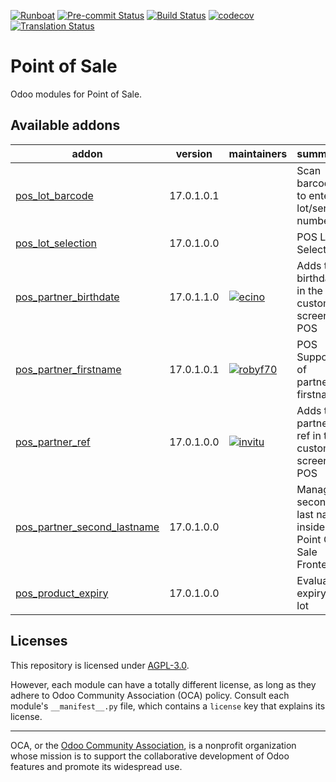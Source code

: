 
[![Runboat](https://img.shields.io/badge/runboat-Try%20me-875A7B.png)](https://runboat.odoo-community.org/builds?repo=OCA/pos&target_branch=17.0)
[![Pre-commit Status](https://github.com/OCA/pos/actions/workflows/pre-commit.yml/badge.svg?branch=17.0)](https://github.com/OCA/pos/actions/workflows/pre-commit.yml?query=branch%3A17.0)
[![Build Status](https://github.com/OCA/pos/actions/workflows/test.yml/badge.svg?branch=17.0)](https://github.com/OCA/pos/actions/workflows/test.yml?query=branch%3A17.0)
[![codecov](https://codecov.io/gh/OCA/pos/branch/17.0/graph/badge.svg)](https://codecov.io/gh/OCA/pos)
[![Translation Status](https://translation.odoo-community.org/widgets/pos-17-0/-/svg-badge.svg)](https://translation.odoo-community.org/engage/pos-17-0/?utm_source=widget)

<!-- /!\ do not modify above this line -->

# Point of Sale

Odoo modules for Point of Sale.

<!-- /!\ do not modify below this line -->

<!-- prettier-ignore-start -->

[//]: # (addons)

Available addons
----------------
addon | version | maintainers | summary
--- | --- | --- | ---
[pos_lot_barcode](pos_lot_barcode/) | 17.0.1.0.1 |  | Scan barcode to enter lot/serial numbers
[pos_lot_selection](pos_lot_selection/) | 17.0.1.0.0 |  | POS Lot Selection
[pos_partner_birthdate](pos_partner_birthdate/) | 17.0.1.1.0 | [![ecino](https://github.com/ecino.png?size=30px)](https://github.com/ecino) | Adds the birthdate in the customer screen of POS
[pos_partner_firstname](pos_partner_firstname/) | 17.0.1.0.1 | [![robyf70](https://github.com/robyf70.png?size=30px)](https://github.com/robyf70) | POS Support of partner firstname
[pos_partner_ref](pos_partner_ref/) | 17.0.1.0.0 | [![invitu](https://github.com/invitu.png?size=30px)](https://github.com/invitu) | Adds the partner ref in the customer screen of POS
[pos_partner_second_lastname](pos_partner_second_lastname/) | 17.0.1.0.0 |  | Manage second last name inside Point Of Sale Frontend
[pos_product_expiry](pos_product_expiry/) | 17.0.1.0.0 |  | Evaluate expiry of lot

[//]: # (end addons)

<!-- prettier-ignore-end -->

## Licenses

This repository is licensed under [AGPL-3.0](LICENSE).

However, each module can have a totally different license, as long as they adhere to Odoo Community Association (OCA)
policy. Consult each module's `__manifest__.py` file, which contains a `license` key
that explains its license.

----
OCA, or the [Odoo Community Association](http://odoo-community.org/), is a nonprofit
organization whose mission is to support the collaborative development of Odoo features
and promote its widespread use.
